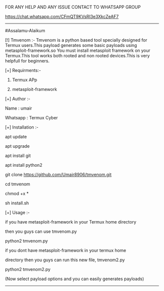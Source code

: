 FOR ANY HELP AND ANY ISSUE CONTACT TO WHATSAPP GROUP

https://chat.whatsapp.com/CFmQT9KVsRI3e3XkcZeAF7





-----------------------------------------------------
#Assalamu-Alaikum 

[!] Tmvenom :- 
  Tmvenom is a python based tool specially designed for
  Termux users.This payload generates some basic payloads
  using metasploit-framework.so You must install metasploit
  framework on your Termux.This tool works both rooted and
  non rooted devices.This is very helpfull for beginners.

[+] Requirments:-


   
   1) Termux APp
   
   
   
   2) metasploit-framework 
   
[+] Author :-

   Name      : umair
   
   Whatsapp  : Termux Cyber
   


[+] Installation :-
  
   apt update
   
   
   apt upgrade
   
   
   apt install git
   
   
   
   apt install python2
   
   
   
   
   
   git clone https://github.com/Umair8906/tmvenom.git
   
   
   
   
   cd tmvenom
   
   
   
   
   chmod +x *
   
   
   
   sh install.sh
   
   

[+] Usage :-

   if you have metasploit-framework in your Termux home directory
   
   
   then you guys can use tmvenom.py
   
   

   python2 tmvenom.py

   if you dont have metasploit-framework in your termux home
   
   
   directory then you guys can run this new file, tmvenom2.py
   
   
 
   python2 tmvenom2.py

   
   
   (Now select payload options and you can easily generates payloads)

----------------------------------------------------------
